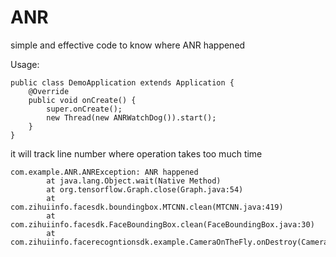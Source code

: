 # ANR
simple and effective code to know where ANR happened

Usage:
```
public class DemoApplication extends Application {
    @Override
    public void onCreate() {
        super.onCreate();
        new Thread(new ANRWatchDog()).start();
    }
}
```

it will track line number where operation takes too much time
```
com.example.ANR.ANRException: ANR happened
        at java.lang.Object.wait(Native Method)
        at org.tensorflow.Graph.close(Graph.java:54)
        at com.zihuiinfo.facesdk.boundingbox.MTCNN.clean(MTCNN.java:419)
        at com.zihuiinfo.facesdk.FaceBoundingBox.clean(FaceBoundingBox.java:30)
        at com.zihuiinfo.facerecogntionsdk.example.CameraOnTheFly.onDestroy(CameraOnTheFly.java:179)
```
